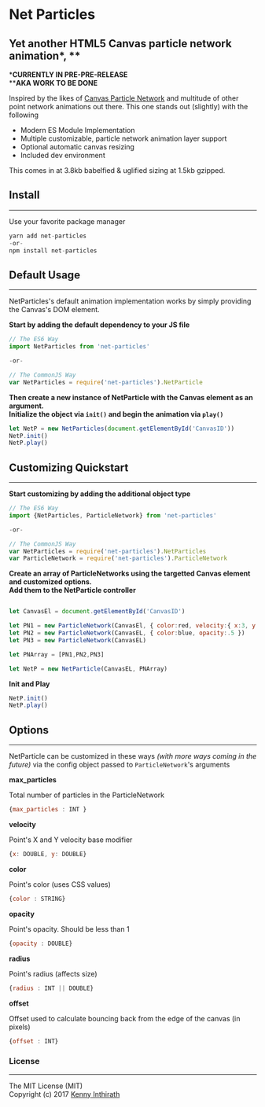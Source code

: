 # Net Particles
## Yet another HTML5 Canvas particle network animation*, **

***CURRENTLY IN PRE-PRE-RELEASE**<br>
****AKA WORK TO BE DONE**

Inspired by the likes of [Canvas Particle Network](https://github.com/JulianLaval/canvas-particle-network) and multitude of other point network animations out there. This one stands out (slightly) with the following
* Modern ES Module Implementation
* Multiple customizable, particle network animation layer support
* Optional automatic canvas resizing
* Included dev environment

This comes in at 3.8kb babelfied & uglified sizing at 1.5kb gzipped.

## Install
---
Use your favorite package manager

```javascript
yarn add net-particles
-or-
npm install net-particles
```

## Default Usage
---

NetParticles's default animation implementation works by simply providing the Canvas's DOM element. 

**Start by adding the default dependency to your JS file**
```javascript
// The ES6 Way
import NetParticles from 'net-particles'

-or-

// The CommonJS Way
var NetParticles = require('net-particles').NetParticle
```
**Then create a new instance of NetParticle with the Canvas element as an argument. <br>Initialize the object via `init()` and begin the animation via `play()`**

```javascript
let NetP = new NetParticles(document.getElementById('CanvasID'))
NetP.init()
NetP.play()
```

## Customizing Quickstart
---

**Start customizing by adding the additional object type**
```javascript
// The ES6 Way
import {NetParticles, ParticleNetwork} from 'net-particles'

-or-

// The CommonJS Way
var NetParticles = require('net-particles').NetParticles
var ParticleNetwork = require('net-particles').ParticleNetwork
```
**Create an array of ParticleNetworks using the targetted Canvas element and customized options. <br>Add them to the NetParticle controller**

```javascript

let CanvasEl = document.getElementById('CanvasID')

let PN1 = new ParticleNetwork(CanvasEl, { color:red, velocity:{ x:3, y:3 } })
let PN2 = new ParticleNetwork(CanvasEL, { color:blue, opacity:.5 })
let PN3 = new ParticleNetwork(CanvasEL)

let PNArray = [PN1,PN2,PN3]

let NetP = new NetParticle(CanvasEL, PNArray)
```

**Init and Play**
```javascript
NetP.init()
NetP.play()
```

## Options
---
NetParticle can be customized in these ways _(with more ways coming in the future)_ via the config object passed to `ParticleNetwork`'s arguments

**max_particles**

Total number of particles in the ParticleNetwork
```javascript
{max_particles : INT }
```

**velocity**

Point's X and Y velocity base modifier

```javascript
{x: DOUBLE, y: DOUBLE}
```

**color**

Point's color (uses CSS values)

```javascript
{color : STRING}
```

**opacity**

Point's opacity. Should be less than 1
```javascript
{opacity : DOUBLE}
```


**radius**

Point's radius (affects size)
```javascript
{radius : INT || DOUBLE}
```

**offset**

Offset used to calculate bouncing back from the edge of the canvas (in pixels)
```javascript
{offset : INT}
```

### License
---
The MIT License (MIT)<br>
Copyright (c) 2017 [Kenny Inthirath ](mailto:kenny.inthirath@gmail.com)
